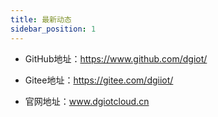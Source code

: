 ```yaml
---
title: 最新动态
sidebar_position: 1
---
```


+ GitHub地址：https://www.github.com/dgiot/

+ Gitee地址：https://gitee.com/dgiiot/

+  官网地址：www.dgiotcloud.cn

